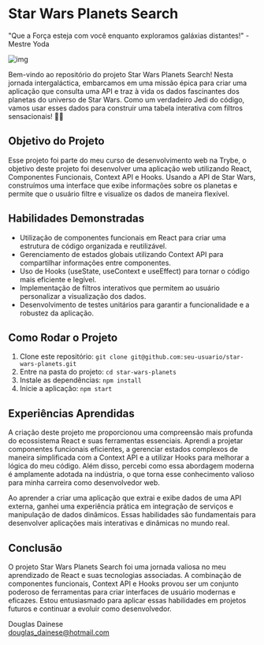 # Star Wars Planets Search

"Que a Força esteja com você enquanto exploramos galáxias distantes!" - Mestre Yoda

![img](projectIntro.gif)

Bem-vindo ao repositório do projeto Star Wars Planets Search! Nesta jornada intergaláctica, embarcamos em uma missão épica para criar uma aplicação que consulta uma API e traz à vida os dados fascinantes dos planetas do universo de Star Wars. Como um verdadeiro Jedi do código, vamos usar esses dados para construir uma tabela interativa com filtros sensacionais! 🚀🌌

## Objetivo do Projeto

Esse projeto foi parte do meu curso de desenvolvimento web na Trybe, o objetivo deste projeto foi desenvolver uma aplicação web utilizando React, Componentes Funcionais, Context API e Hooks. Usando a API de Star Wars, construímos uma interface que exibe informações sobre os planetas e permite que o usuário filtre e visualize os dados de maneira flexível.

## Habilidades Demonstradas

- Utilização de componentes funcionais em React para criar uma estrutura de código organizada e reutilizável.
- Gerenciamento de estados globais utilizando Context API para compartilhar informações entre componentes.
- Uso de Hooks (useState, useContext e useEffect) para tornar o código mais eficiente e legível.
- Implementação de filtros interativos que permitem ao usuário personalizar a visualização dos dados.
- Desenvolvimento de testes unitários para garantir a funcionalidade e a robustez da aplicação.

## Como Rodar o Projeto

1. Clone este repositório: `git clone git@github.com:seu-usuario/star-wars-planets.git`
2. Entre na pasta do projeto: `cd star-wars-planets`
3. Instale as dependências: `npm install`
4. Inicie a aplicação: `npm start`

## Experiências Aprendidas

A criação deste projeto me proporcionou uma compreensão mais profunda do ecossistema React e suas ferramentas essenciais. Aprendi a projetar componentes funcionais eficientes, a gerenciar estados complexos de maneira simplificada com a Context API e a utilizar Hooks para melhorar a lógica do meu código. Além disso, percebi como essa abordagem moderna é amplamente adotada na indústria, o que torna esse conhecimento valioso para minha carreira como desenvolvedor web.

Ao aprender a criar uma aplicação que extrai e exibe dados de uma API externa, ganhei uma experiência prática em integração de serviços e manipulação de dados dinâmicos. Essas habilidades são fundamentais para desenvolver aplicações mais interativas e dinâmicas no mundo real.

## Conclusão

O projeto Star Wars Planets Search foi uma jornada valiosa no meu aprendizado de React e suas tecnologias associadas. A combinação de componentes funcionais, Context API e Hooks provou ser um conjunto poderoso de ferramentas para criar interfaces de usuário modernas e eficazes. Estou entusiasmado para aplicar essas habilidades em projetos futuros e continuar a evoluir como desenvolvedor.

Douglas Dainese  
[douglas_dainese@hotmail.com](mailto:douglas_dainese@hotmail.com)

